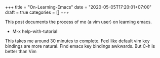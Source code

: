 +++
title = "On-Learning-Emacs"
date = "2020-05-05T17:20:01+07:00"
draft = true
categories = []
+++

This post documents the process of me (a vim user) on learning emacs.

- M-x help-with-tutorial 

This takes me around 30 minutes to complete. Feel like default vim key bindings are more natural. Find emacs key bindings awkwards. But C-h is better than Vim